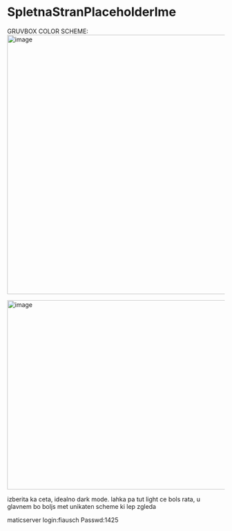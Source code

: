 # SpletnaStranPlaceholderIme

GRUVBOX COLOR SCHEME:
<img width="900" height="600" alt="image" src="https://github.com/user-attachments/assets/f260ed6f-0c47-4508-b17e-bb2d94f36baf" />

<img width="800" height="438" alt="image" src="https://github.com/user-attachments/assets/2de82b0f-7876-4d16-a59e-7ba9e96af1b9" />

izberita ka ceta, idealno dark mode. lahka pa tut light ce bols rata, u glavnem bo boljs met unikaten scheme ki lep zgleda





maticserver login:fiausch
Passwd:1425

